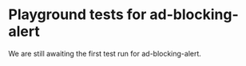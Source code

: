 # Playground tests for ad-blocking-alert
We are still awaiting the first test run for ad-blocking-alert.
